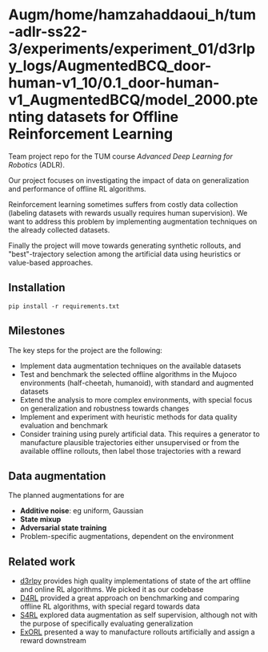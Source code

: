 # Augm/home/hamzahaddaoui_h/tum-adlr-ss22-3/experiments/experiment_01/d3rlpy_logs/AugmentedBCQ_door-human-v1_10/0.1_door-human-v1_AugmentedBCQ/model_2000.ptenting datasets for Offline Reinforcement Learning

Team project repo for the TUM course _Advanced Deep Learning for Robotics_ (ADLR).

Our project focuses on investigating the impact of data on generalization and performance of offline RL algorithms.

Reinforcement learning sometimes suffers from costly data collection (labeling datasets with rewards usually requires human supervision). We want to address this problem by implementing augmentation techniques on the already collected datasets.

Finally the project will move towards generating synthetic rollouts, and "best"-trajectory selection among the artificial data using heuristics or value-based approaches.

## Installation

```
pip install -r requirements.txt
```

## Milestones
The key steps for the project are the following:

- Implement data augmentation techniques on the available datasets
- Test and benchmark the selected offline algorithms in the Mujoco environments (half-cheetah, humanoid), with standard and augmented datasets
- Extend the analysis to more complex environments, with special focus on generalization and robustness towards changes
- Implement and experiment with heuristic methods for data quality evaluation and benchmark
- Consider training using purely artificial data. This requires a generator to manufacture plausible trajectories either unsupervised or from the available offline rollouts, then label those trajectories with a reward

## Data augmentation
The planned augmentations for are
- __Additive noise__: eg uniform, Gaussian
- __State mixup__
- __Adversarial state training__
- Problem-specific augmentations, dependent on the environment

## Related work
- [d3rlpy](https://github.com/takuseno/d3rlpy) provides high quality implementations of state of the art offline and online RL algorithms. We picked it as our codebase
- [D4RL](https://github.com/rail-berkeley/d4rl) provided a great approach on benchmarking and comparing offline RL algorithms, with special regard towards data
- [S4RL](https://arxiv.org/abs/2103.06326) explored data augmentation as self supervision, although not with the purpose of specifically evaluating generalization
- [ExORL](https://arxiv.org/abs/2201.13425) presented a way to manufacture rollouts artificially and assign a reward downstream
